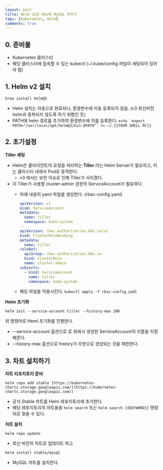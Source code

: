 ```yaml
---
layout: post
title: Helm v2로 k8s에 MySQL 띄우기
tags: [Kubernetes, Helm]
comments: true
---
```


## 0. 준비물

- Kubernetes 클러스터
- 해당 클러스터에 접속할 수 있는 kubectl (~/.kube/config 파일이 세팅되어 있어야 함)

## 1. Helm v2 설치

`brew install helm@2`

- Helm 설치는 자동으로 완료되나, 환경변수에 자동 등록되지 않음. (v3 최신버전 helm과 중복되지 않도록 하기 위함인 듯)
- PATH에 helm 경로를 추가하여 환경변수에 이를 등록한다. `echo 'export PATH="/usr/local/opt/helm@2/bin:$PATH"' >> ~/.{{YOUR SHELL RC}}`

## 2. 초기설정

**Tiller 세팅**

- Helm은 클라이언트의 요청을 처리하는 **Tiller** 라는 Helm Server가 필요하고, 이는 클러스터 내에서 Pod로 동작한다.
    - v3 에서는 보안 이슈로 인해 Tiller가 사라졌다.
- 이 Tiller가 사용할 cluster-admin 권한의 ServiceAccount가 필요하다.
    - 아래 내용의 yaml 파일을 생성한다. (rbac-config.yaml)

        ```yaml
        apiVersion: v1
        kind: ServiceAccount
        metadata:
          name: tiller
          namespace: kube-system
        ---
        apiVersion: rbac.authorization.k8s.io/v1
        kind: ClusterRoleBinding
        metadata:
          name: tiller
        roleRef:
          apiGroup: rbac.authorization.k8s.io
          kind: ClusterRole
          name: cluster-admin
        subjects:
          - kind: ServiceAccount
            name: tiller
            namespace: kube-system
        ```

    - 해당 파일을 적용시킨다.
    `kubectl apply -f rbac-config.yaml`

**Helm 초기화**

`helm init --service-account tiller --history-max 200`

위 명령어로 Heml 초기화를 진행한다.

- --service-account 옵션으로 로 위에서 생성한 ServiceAccount의 이름을 지정해준다.
- --history-max 옵션으로 history가 무한으로 생성되는 것을 제한한다.

## 3. 차트 설치하기

**차트 리포지토리 준비**

`helm repo add stable [https://kubernetes-charts.storage.googleapis.com/](https://kubernetes-charts.storage.googleapis.com/)`

- 공식 Stable 차트를 Helm 레포지토리에 추가한다.
- 해당 레포지토리의 차트들을 `helm search` 또는 `helm search {{KEYWORD}}` 명령어로 찾을 수 있다.

**차트 설치**

`helm repo update` 

- 최신 버전의 차트로 업데이트 하고

`helm install stable/mysql` 

- MySQL 차트를 설치한다.